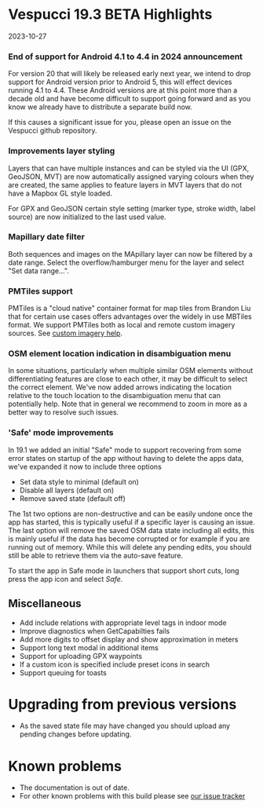 # Vespucci 19.3 BETA Highlights

2023-10-27

### End of support for Android 4.1 to 4.4 in 2024 announcement

For version 20 that will likely be released early next year, we intend to drop support for Android version prior to Android 5, this will effect devices running 4.1 to 4.4. These Android versions are at this point more than a decade old and have become difficult to support going forward and as you know we already have to distribute a separate build now.

If this causes a significant issue for you, please open an issue on the Vespucci github repository.

### Improvements layer styling

Layers that can have multiple instances and can be styled via the UI (GPX, GeoJSON, MVT) are now automatically assigned varying colours when they are created, the same applies to feature layers in MVT layers that do not have a Mapbox GL style loaded. 

For GPX and GeoJSON certain style setting (marker type, stroke width, label source) are now initialized to the last used value.

### Mapillary date filter

Both sequences and images on the MApillary layer can now be filtered by a date range. Select the overflow/hamburger menu for the layer and select "Set data range...". 

### PMTiles support

PMTiles is a "cloud native" container format for map tiles from Brandon Liu that for certain use cases offers advantages over the widely in use MBTiles format. We support PMTiles both as local and remote custom imagery sources. See [custom imagery help](Custom%20imagery.md).

### OSM element location indication in disambiguation menu

In some situations, particularly when multiple similar OSM elements without differentiating features are close to each other, it may be difficult to select the correct element. We've now added arrows indicating the location relative to the touch location to the disambiguation menu that can potentially help. Note that in general we recommend to zoom in more as a better way to  resolve such issues.

### 'Safe' mode improvements

In 19.1 we added an initial "Safe" mode to support recovering from some error states on startup of the app without having to delete the apps data, we've expanded it now to include three options

 - Set data style to minimal (default on)
 - Disable all layers (default on)
 - Remove saved state (default off)
 
The 1st two options are non-destructive and can be easily undone once the app has started, this is typically useful if a specific layer is causing an issue. The last option will remove the 
saved OSM data state including all edits, this is mainly useful if the data has become corrupted or for example if you are running out of memory. While this will delete any pending edits, you should still be able to retrieve them via the auto-save feature.

To start the app in Safe mode in launchers that support short cuts, long press the app icon and select _Safe_.

## Miscellaneous

- Add include relations with appropriate level tags in indoor mode
- Improve diagnostics when GetCapabilties fails
- Add more digits to offset display and show approximation in meters
- Support long text modal in additional items
- Support for uploading GPX waypoints
- If a custom icon is specified include preset icons in search
- Support queuing for toasts

# Upgrading from previous versions

* As the saved state file may have changed you should upload any pending changes before updating.

# Known problems

* The documentation is out of date.
* For other known problems with this build please see [our issue tracker](https://github.com/MarcusWolschon/osmeditor4android/issues)
